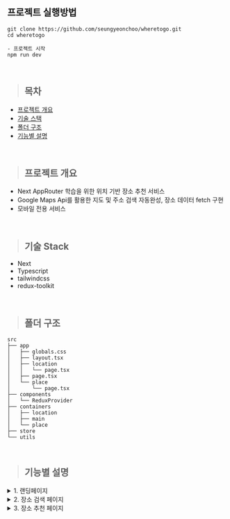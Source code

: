 ## 프로젝트 실행방법

```
git clone https://github.com/seungyeonchoo/wheretogo.git
cd wheretogo

- 프로젝트 시작
npm run dev

```

<br>

> ## 목차

- [프로젝트 개요](#프로젝트-개요)
- [기술 스택](#기술-스택)
- [폴더 구조](#폴더-구조)
- [기능별 설명](#기능별-설명)

<br>

> ## 프로젝트 개요

- Next AppRouter 학습을 위한 위치 기반 장소 추천 서비스
- Google Maps Api를 활용한 지도 및 주소 검색 자동완성, 장소 데이터 fetch 구현
- 모바일 전용 서비스

<br>

> ## 기술 Stack

- Next
- Typescript
- tailwindcss
- redux-toolkit

<br>

> ## 폴더 구조

```
src
├── app
│   ├── globals.css
│   ├── layout.tsx
│   ├── location
│   │   └── page.tsx
│   ├── page.tsx
│   └── place
│       └── page.tsx
├── components
│   └── ReduxProvider
├── containers
│   ├── location
│   ├── main
│   └── place
├── store
└── utils



```

> ## 기능별 설명

  <details>
    <summary>1. 랜딩페이지</summary>
    <p align="center">
    <img src="https://github.com/seungyeonchoo/makemyhabits/assets/100207630/13106336-c4d9-4d4a-9955-59ccc91dc5c5"/>
    </p>
    
    1. 서비스 랜딩 페이지 - 프로젝트에 대한 간략한 소개
    2. 장소검색하기 버튼 클릭 시 '/location' 경로 (장소 검색 페이지)로 이동하도록 구현

  </details>

  <details>
    <summary>2. 장소 검색 페이지 </summary>
    <p align="center">
    <img src="https://github.com/seungyeonchoo/makemyhabits/assets/100207630/dc25691c-e545-41e3-be24-1f9440b67a9d"/>
    </p>

    1. Google Map 구현
        - react-google-maps/api 라이브러리 활용한 구글 지도 출력
        - default location : 종로구청
        - 검색된 위치 마커 및 원 반경 표시 구현
    2. AutoComplete 구현
        - react-google-maps/api 라이브러리 활용한 장소검색 자동완성 구현
        - 자동완성 주소 선택 시 redux store에 저장된 location({lat, lng}) 값 변경 구현
        - 주소 검색 시 검색된 위치로 지도 이동 후 [시작하기] 버튼 UI 출력
    3. 시작하기 버튼
        - 버튼을 클릭하면 장소 추천 페이지로 이동하도록 구현

  </details>
    <details>
    <summary>3. 장소 추천 페이지 </summary>
    <p align="center">
    <img src="https://github.com/seungyeonchoo/makemyhabits/assets/100207630/8178f4c9-dd63-47d0-a6a1-21d07e2bf8b7"/>
    </p>

    1. 장소 추천
      - Google Place Search API를 활용해 검색한 장소 주변 20개의 음식점을 추천
      - 장소의 특징을 Badge 형태로 보여줄 수 있도록 구현
      - radio 를 활용해 about/영업시간/리뷰 버튼이 클릭 되었을 때 해당 내용을 보여주도록 구현
      - 리뷰 클릭 시 전체 텍스트 보기 구현

  </details>

<br>

